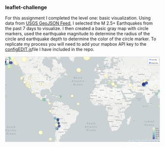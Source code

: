 <h3>leaflet-challenge</h3>
<p>For this assignment I completed the level one: basic visualization. Using data from <a href = "https://earthquake.usgs.gov/earthquakes/feed/v1.0/geojson.php">USGS GeoJSON Feed</a>, I selected the M 2.5+ Earthquakes from the past 7 days to visualize. I then created a basic gray map with circle markers, used the earthquake magnitude to determine the radius of the circle and earthquake depth to determine the color of the circle marker. To replicate my process you will need to add your mapbox API key to the <a href = "/leaflet-Step_1/static/js/configEDIT.js"> configEDIT.js</a>file I have included in the repo. </p>
<img alt="Map Screenshot" src="map_screenshot.png">

